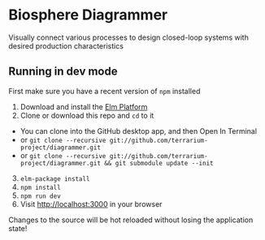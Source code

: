 # Biosphere Diagrammer

Visually connect various processes to design closed-loop systems with desired production characteristics



## Running in dev mode

First make sure you have a recent version of `npm` installed

1. Download and install the [Elm Platform](https://guide.elm-lang.org/get_started.html)
2. Clone or download this repo and `cd` to it
  - You can clone into the GitHub desktop app, and then Open In Terminal
  - or `git clone --recursive git://github.com/terrarium-project/diagrammer.git`
  - or `git clone --recursive git://github.com/terrarium-project/diagrammer.git && git submodule update --init`
3. `elm-package install`
4. `npm install`
5. `npm run dev`
6. Visit [http://localhost:3000](http://localhost:3000) in your browser

Changes to the source will be hot reloaded without losing the application state!
